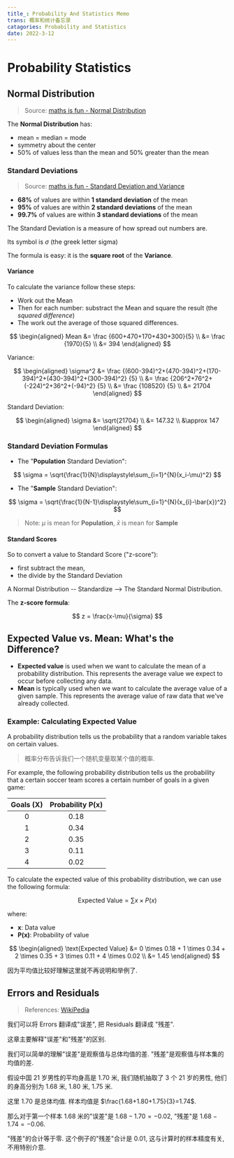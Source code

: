 ```yaml
---
title_: Probability And Statistics Memo
trans: 概率和统计备忘录
catagories: Probability and Statistics
date: 2022-3-12
---
```


# Probability Statistics

## Normal Distribution

> Source: [maths is fun - Normal Distribution](https://www.mathsisfun.com/data/standard-normal-distribution.html)

The **Normal Distribution** has:

- mean = median = mode
- symmetry about the center
- 50% of values less than the mean and 50% greater than the mean

### Standard Deviations

> Source: [maths is fun - Standard Deviation and Variance](https://www.mathsisfun.com/data/standard-deviation.html)

- **68%** of values are within **1 standard deviation** of the mean
- **95%** of values are within **2 standard deviations** of the mean
- **99.7%** of values are within **3 standard deviations** of the mean

The Standard Deviation is a measure of how spread out numbers are.

Its symbol is $\sigma$ (the greek letter sigma)

The formula is easy: it is the **square root** of the **Variance**.

#### Variance

To calculate the variance follow these steps:

- Work out the Mean
- Then for each number: substract the Mean and square the result (the _squared difference_)
- The work out the average of those squared differences.

$$
\begin{aligned}
  Mean &= \frac {600+470+170+430+300}{5} \\
       &= \frac {1970}{5} \\
       &= 394
\end{aligned}
$$

Variance:

$$
\begin{aligned}
  \sigma^2 &= \frac {(600-394)^2+(470-394)^2+(170-394)^2+(430-394)^2+(300-394)^2} {5} \\
           &= \frac {206^2+76^2+(-224)^2+36^2+(-94)^2} {5} \\
           &= \frac {108520} {5} \\
           &= 21704
\end{aligned}
$$

Standard Deviation:

$$
\begin{aligned}
  \sigma &= \sqrt{21704} \\
         &= 147.32 \\
         &\approx 147
\end{aligned}
$$

### Standard Deviation Formulas

- The "**Population** Standard Deviation":

$$
\sigma = \sqrt{\frac{1}{N}\displaystyle\sum_{i=1}^{N}(x_i-\mu)^2}
$$

- The "**Sample** Standard Deviation":

$$
\sigma = \sqrt{\frac{1}{N-1}\displaystyle\sum_{i=1}^{N}(x_{i}-\bar{x})^2}
$$

> Note: $\mu$ is mean for **Population**, $\bar{x}$ is mean for **Sample**

#### Standard Scores

So to convert a value to Standard Score ("z-score"):

- first subtract the mean,
- the divide by the Standard Deviation

A Normal Distribution -- Standardize --> The Standard Normal Distribution.

The **z-score formula**:

$$
z = \frac{x-\mu}{\sigma}
$$

## Expected Value vs. Mean: What's the Difference?

- **Expected value** is used when we want to calculate the mean of a probability distribution. This represents the average value we expect to occur before collecting any data.
- **Mean** is typically used when we want to calculate the average value of a given sample. This represents the average value of raw data that we've already collected.

### Example: Calculating Expected Value

A probability distribution tells us the probability that a random variable takes on certain values.

> 概率分布告诉我们一个随机变量取某个值的概率.

For example, the following probability distribution tells us the probability that a certain soccer team scores a certain number of goals in a given game:

| Goals (X) | Probability P(x) |
| :-------: | :--------------: |
|     0     |       0.18       |
|     1     |       0.34       |
|     2     |       0.35       |
|     3     |       0.11       |
|     4     |       0.02       |

To calculate the expected value of this probability distribution, we can use the following formula:

$$
\text{Expected Value} = \sum{x \times P(x)}
$$

where:

- **x**: Data value
- **P(x)**: Probability of value

$$
\begin{aligned}
  \text{Expected Value} &= 0 \times 0.18 + 1 \times 0.34 + 2 \times 0.35 + 3 \times 0.11 + 4 \times 0.02 \\
                &= 1.45
\end{aligned}
$$

因为平均值比较好理解这里就不再说明和举例了.

## Errors and Residuals

> References: [WikiPedia](<https://en.wikipedia.org/wiki/Errors_and_residuals#:~:text=The%20error%20(or%20disturbance)%20of,example%2C%20a%20sample%20mean).>)

我们可以将 Errors 翻译成"误差", 把 Residuals 翻译成 "残差".

这章主要解释"误差"和"残差"的区别.

我们可以简单的理解"误差"是观察值与总体均值的差. "残差"是观察值与样本集的均值的差.

假设中国 21 岁男性的平均身高是 1.70 米, 我们随机抽取了 3 个 21 岁的男性, 他们的身高分别为 1.68 米, 1.80 米, 1.75 米.

这里 1.70 是总体均值. 样本均值是 $\frac{1.68+1.80+1.75}{3}=1.74$.

那么对于第一个样本 1.68 米的"误差"是 $1.68-1.70=-0.02$, "残差"是 $1.68-1.74=-0.06$.

"残差"的合计等于零. 这个例子的"残差"合计是 0.01, 这与计算时的样本精度有关, 不用特别介意.

